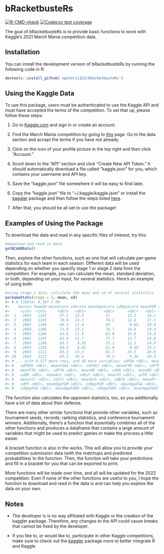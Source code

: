 
<!-- README.md is generated from README.Rmd. Please edit that file -->

# bRacketbusteRs

<!-- badges: start -->

[![R-CMD-check](https://github.com/npeters1322/bRacketbusteRs/workflows/R-CMD-check/badge.svg)](https://github.com/npeters1322/bRacketbusteRs/actions)
[![Codecov test
coverage](https://codecov.io/gh/npeters1322/bRacketbusteRs/branch/master/graph/badge.svg)](https://app.codecov.io/gh/npeters1322/bRacketbusteRs?branch=master)
<!-- badges: end -->

The goal of bRacketbusteRs is to provide basic functions to work with
Kaggle’s 2021 March Mania competition data.

## Installation

You can install the development version of bRacketbusteRs by running the
following code in R:

``` r
devtools::install_github('npeters1322/bRacketbusteRs')
```

## Using the Kaggle Data

To use this package, users must be authenticated to use the Kaggle API
and must have accepted the terms of the competition. To set that up,
please follow these steps:

1.  Go to [Kaggle.com](https://www.kaggle.com/) and sign in or create an
    account.

2.  Find the March Mania competition by going to
    [this](https://www.kaggle.com/c/ncaam-march-mania-2021) page. Go to
    the data section and accept the terms if you have not already.

3.  Click on the icon of your profile picture in the top right and then
    click “Account.”

4.  Scroll down to the “API” section and click “Create New API Token.”
    It should automatically download a file called “kaggle.json” for
    you, which contains your username and API key.

5.  Save the “kaggle.json” file somewhere it will be easy to find later.

6.  Copy the “kaggle.json” file to “\~/.kaggle/kaggle.json” or install
    the [kaggler](https://github.com/KoderKow/kaggler) package and then
    follow the steps listed
    [here](https://koderkow.github.io/kaggler/articles/kaggler.html).

7.  After that, you should be all set to use the package!

## Examples of Using the Package

To download the data and read in any specific files of interest, try
this:

``` r
#download and read in data
getNCAAMData()
```

Then, explore the other functions, such as one that will calculate
per-game statistics for each team in each season. DIfferent data will be
used depending on whether you specify stage 1 or stage 2 data from the
competition. For example, you can calculate the mean, standard
deviation, or both, depending on your input, for several statistics.
Here’s an example of using both:

``` r
#using stage 1 data, calculate the mean and sd of several statistics
perGameStats(stage = 1, mean, sd)
#> # A tibble: 6,187 x 58
#>    Season TeamID meanScore sdScore meanOppScore sdOppScore meanFGM sdFGM meanFGA
#>     <int>  <int>     <dbl>   <dbl>        <dbl>      <dbl>   <dbl> <dbl>   <dbl>
#>  1   2003   1102      57.2   13.9          57        12.2     19.1  4.40    39.8
#>  2   2003   1103      78.8   15.3          78.1      12.8     27.1  5.07    55.9
#>  3   2003   1104      69.3   11.4          65         8.65    24.0  4.98    57.2
#>  4   2003   1105      71.8   13.1          76.7      14.0     24.4  4.73    61.6
#>  5   2003   1106      63.6   11.4          63.8      12.6     23.4  4.43    55.3
#>  6   2003   1107      65.9   11.7          75.7      13.7     24.0  4.17    57.5
#>  7   2003   1108      69.1    9.85         73.1      12.5     24.9  3.36    58.7
#>  8   2003   1110      66.4    8.85         61.9       8.49    23.2  3.92    53.5
#>  9   2003   1111      83.3   13.3          81.7      15.5     28.6  4.77    64.5
#> 10   2003   1112      85.2   10.4          70.2       9.36    30.3  3.94    65.7
#> # ... with 6,177 more rows, and 49 more variables: sdFGA <dbl>, meanFGM3 <dbl>,
#> #   sdFGM3 <dbl>, meanFGA3 <dbl>, sdFGA3 <dbl>, meanFTM <dbl>, sdFTM <dbl>,
#> #   meanFTA <dbl>, sdFTA <dbl>, meanOR <dbl>, sdOR <dbl>, meanDR <dbl>,
#> #   sdDR <dbl>, meanAst <dbl>, sdAst <dbl>, meanTO <dbl>, sdTO <dbl>,
#> #   meanStl <dbl>, sdStl <dbl>, meanBlk <dbl>, sdBlk <dbl>, meanPF <dbl>,
#> #   sdPF <dbl>, meanOppFGM <dbl>, sdOppFGM <dbl>, meanOppFGA <dbl>,
#> #   sdOppFGA <dbl>, meanOppFGM3 <dbl>, sdOppFGM3 <dbl>, meanOppFGA3 <dbl>, ...
```

The function also calculates the opponent statistics, too, so you
additionally have a lot of data about their defense.

There are many other similar functions that provide other variables,
such as tournament seeds, records, ranking statistics, and conference
tournament winners. Additionally, there’s a function that essentially
combines all of the other functions and produces a dataframe that
contains a large amount of variables that might be used to predict games
or make the process a little easier.

A bracket function is also in the works. This will allow you to provide
your competition submission data (with the matchups and predicted
probabilities) to the function. Then, the function will take your
predictions and fill in a bracket for you that can be exported to print.

More functions will be made over time, and all will be updated for the
2022 competition. Even if none of the other functions are useful to you,
I hope the function to download and read in the data is and can help you
explore the data on your own.

## Notes

-   The developer is is no way affiliated with Kaggle or the creation of
    the kaggler package. Therefore, any changes to the API could cause
    breaks that cannot be fixed by the developer.

-   If you like to, or would like to, participate in other Kaggle
    competitions, make sure to check out the
    [kaggler](https://github.com/KoderKow/kaggler) package more to
    better integrate R and Kaggle.
